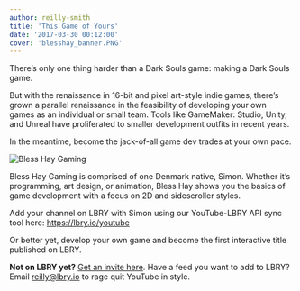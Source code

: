 ```yaml
---
author: reilly-smith
title: 'This Game of Yours'
date: '2017-03-30 00:12:00'
cover: 'blesshay_banner.PNG'
---
```

There’s only one thing harder than a Dark Souls game: making a Dark Souls game.

But with the renaissance in 16-bit and pixel art-style indie games, there’s grown a parallel renaissance in the feasibility of developing your own games as an individual or small team. Tools like GameMaker: Studio, Unity, and Unreal have proliferated to smaller development outfits in recent years.

In the meantime, become the jack-of-all game dev trades at your own pace.

![Bless Hay Gaming](/img/news/blesshay_inline.PNG)

Bless Hay Gaming is comprised of one Denmark native, Simon. Whether it’s programming, art design, or animation, Bless Hay shows you the basics of game development with a focus on 2D and sidescroller styles.

Add your channel on LBRY with Simon using our YouTube-LBRY API sync tool here: https://lbry.io/youtube

Or better yet, develop your own game and become the first interactive title published on LBRY.

**Not on LBRY yet?** [Get an invite here](https://lbry.io/get). Have a feed you want to add to LBRY? Email reilly@lbry.io to rage quit YouTube in style.

